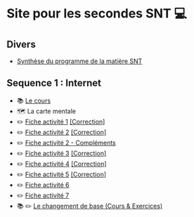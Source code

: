 # Site pour les secondes SNT :computer:

## Divers

+ [Synthèse du programme de la matière SNT](https://github.com/BriceMetthey/Seconde-SNT/blob/main/Divers/Synth%C3%A8se_Programme_SNT.pdf)

## Sequence 1 : Internet

+ :books: [Le cours](https://github.com/BriceMetthey/Seconde-SNT/blob/main/S%C3%A9quence_1_Internet/Cours.pdf)
+ :world_map: La carte mentale
+ :pencil2: [Fiche activité 1](https://github.com/BriceMetthey/Seconde-SNT/blob/main/S%C3%A9quence_1_Internet/Activit%C3%A9%201.pdf) [[Correction]](https://github.com/BriceMetthey/Seconde-SNT/blob/main/S%C3%A9quence_1_Internet/Activit%C3%A9%201%20-%20Correction.pdf)
+ :pencil2: [Fiche activité 2](https://github.com/BriceMetthey/Seconde-SNT/blob/main/S%C3%A9quence_1_Internet/Activit%C3%A9%202.pdf) [[Correction]](https://github.com/BriceMetthey/Seconde-SNT/blob/main/S%C3%A9quence_1_Internet/Activit%C3%A9%202%20-%20Correction.pdf)
+ :pencil2: [Fiche activité 2 - Compléments](https://github.com/BriceMetthey/Seconde-SNT/blob/main/S%C3%A9quence_1_Internet/Activit%C3%A9%202%20-%20Compl%C3%A9ments.pdf)
+ :pencil2: [Fiche activité 3](https://github.com/BriceMetthey/Seconde-SNT/blob/main/S%C3%A9quence_1_Internet/Activit%C3%A9%203.pdf) [[Correction]](https://github.com/BriceMetthey/Seconde-SNT/blob/main/S%C3%A9quence_1_Internet/Activit%C3%A9%203%20-%20Correction.pdf)
+ :pencil2: [Fiche activité 4](https://github.com/BriceMetthey/Seconde-SNT/blob/main/S%C3%A9quence_1_Internet/Activit%C3%A9%204.pdf) [[Correction]](https://github.com/BriceMetthey/Seconde-SNT/blob/main/S%C3%A9quence_1_Internet/Activit%C3%A9%204%20-%20Correction.pdf)
+ :pencil2: [Fiche activité 5](https://github.com/BriceMetthey/Seconde-SNT/blob/main/S%C3%A9quence_1_Internet/Activit%C3%A9%205.pdf) [[Correction]](https://github.com/BriceMetthey/Seconde-SNT/blob/main/S%C3%A9quence_1_Internet/Activit%C3%A9%205_Correction.pdf)
+ :pencil2: [Fiche activité 6](https://github.com/BriceMetthey/Seconde-SNT/blob/main/S%C3%A9quence_1_Internet/Activit%C3%A9%206.pdf)
+ :pencil2: [Fiche activité 7](https://github.com/BriceMetthey/Seconde-SNT/blob/main/S%C3%A9quence_1_Internet/Activit%C3%A9%207.pdf)
+ :books: :pencil2: [Le changement de base (Cours & Exercices)](https://github.com/BriceMetthey/Seconde-SNT/blob/main/S%C3%A9quence_1_Internet/Conversion_base.pdf)
